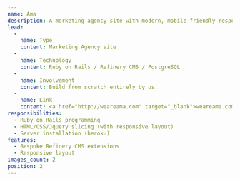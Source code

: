```yaml
---
name: Ama
description: A merketing agency site with modern, mobile-friendly responsive layout.
lead:
  -
    name: Type
    content: Marketing Agency site
  -
    name: Technology
    content: Ruby on Rails / Refinery CMS / PostgreSQL
  -
    name: Involvement
    content: Build from scratch entirely by us.
  -
    name: Link
    content: <a href="http://weareama.com" target="_blank">weareama.com</a>
responsibilities:
  - Ruby on Rails programming
  - HTML/CSS/Jquery slicing (with responsive layout)
  - Server installation (heroku)
features:
  - Bespoke Refinery CMS extensions
  - Responsive layout
images_count: 2
position: 2
---
```

